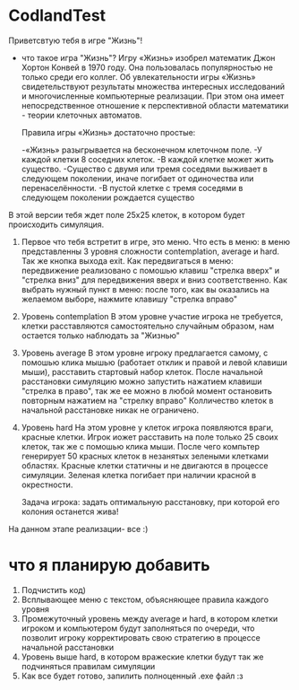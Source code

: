 # CodlandTest

Приветсвтую тебя в игре "Жизнь"!

- что такое игра "Жизнь"?
    Игру «Жизнь» изобрел математик Джон Хортон Конвей в 1970 году. Она пользовалась популярностью не только среди его коллег. Об увлекательности игры «Жизнь» свидетельствуют результаты множества интересных исследований и многочисленные компьютерные реализации. При этом она имеет непосредственное отношение к перспективной области математики - теории клеточных автоматов.

    Правила игры «Жизнь» достаточно простые:

    -«Жизнь» разыгрывается на бесконечном клеточном поле.
    -У каждой клетки 8 соседних клеток.
    -В каждой клетке может жить существо.
    -Существо с двумя или тремя соседями выживает в следующем поколении, иначе погибает от одиночества или перенаселённости.
    -В пустой клетке с тремя соседями в следующем поколении рождается существо

В этой версии тебя ждет поле 25х25 клеток, в котором будет происходить симуляция.

1) Первое что тебя встретит в игре, это меню.
    Что есть в меню: в меню представленны 3 уровня сложности contemplation, average и hard. Так же кнопка выхода exit.
    Как передвигаться в меню: передвижение реализовано с помошью клавиш "стрелка вверх" и "стрелка вниз" для передвижения вверх и вниз соответственно.
    Как выбрать нужный пункт в меню: после того, как вы оказались на желаемом выборе, нажмите клавишу "стрелка вправо"

2) Уровень contemplation
    В этом уровне участие игрока не требуется, клетки расставляются самостоятельно случайным образом, нам остается только наблюдать за "Жизнью"

3) Уровень average
    В этом уровне игроку предлагается самому, с помошью клика мышью (работает отклик и правой и левой клавиши мыши), расставить стартовый набор клеток.
    После начальной расстановки симуляцию можно запустить нажатием клавиши "стрелка в право", так же ее можно в любой момент остановить повторным нажатием на "стрелку вправо"
    Колличество клеток в начальной расстановке никак не ограничено.

4) Уровень hard
    На этом уровне у клеток игрока появляются враги, красные клетки.
    Игрок иожет расставить на поле только 25 своих клеток, так же с помошью клика мыши.
    После чего компьтер генерирует 50 красных клеток в незанятых зелеными клетками областях.
    Красные клетки статичны и не двигаются в процессе симуляции.
    Зеленая клетка погибает при наличии красной в окрестности.

    Задача игрока: задать оптимальную расстановку, при которой его колония останется жива!



На данном этапе реализации- все :)


# что я планирую добавить

1. Подчистить код)
2. Всплывающее меню с текстом, объясняющее правила каждого уровня
3. Промежуточный уровень между average и hard, в котором клетки игроком и компьютером будут заполняться по очереди, что позволит игроку корректировать свою стратегию в процессе начальной расстановки
4. Уровень выше hard, в котором вражеские клетки будут так же подчиняться правилам симуляции
5. Как все будет готово, запилить полноценный .exe файл :з



